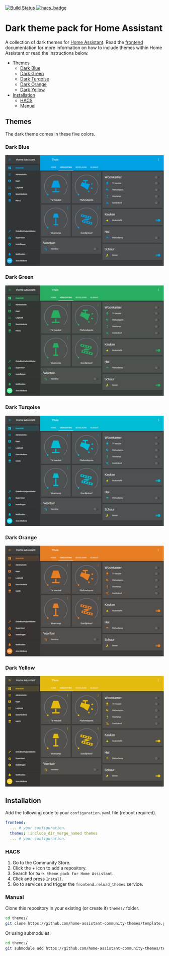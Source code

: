 [![Build Status](https://www.travis-ci.org/awolkers/home-assistant-themes.svg?branch=master)](https://www.travis-ci.org/awolkers/home-assistant-themes)
[![hacs_badge](https://img.shields.io/badge/HACS-Custom-orange.svg)](https://github.com/custom-components/hacs)

# Dark theme pack for Home Assistant
A collection of dark themes for [Home Assistant](https://www.home-assistant.io/). Read the [frontend](https://www.home-assistant.io/components/frontend/) documentation for more information on how to include themes within Home Assistant or read the instructions below.

* [Themes](#themes)
    * [Dark Blue](#dark-blue)
    * [Dark Green](#dark-green)
    * [Dark Turqoise](#dark-turqoise)
    * [Dark Orange](#dark-orange)
    * [Dark Yellow](#dark-yellow)
* [Installation](#installation)
    * [HACS](#hacs)
    * [Manual](#manual)

## Themes
The dark theme comes in these five colors.

### Dark Blue
![alt text](https://raw.githubusercontent.com/awolkers/home-assistant-themes/master/docs/dark_blue.png)

### Dark Green
![alt text](https://raw.githubusercontent.com/awolkers/home-assistant-themes/master/docs/dark_green.png)

### Dark Turqoise
![alt text](https://raw.githubusercontent.com/awolkers/home-assistant-themes/master/docs/dark_turqoise.png)

### Dark Orange
![alt text](https://raw.githubusercontent.com/awolkers/home-assistant-themes/master/docs/dark_orange.png)

### Dark Yellow
![alt text](https://raw.githubusercontent.com/awolkers/home-assistant-themes/master/docs/dark_yellow.png)

## Installation

Add the following code to your `configuration.yaml` file (reboot required).

```yaml
frontend:
  ... # your configuration.
  themes: !include_dir_merge_named themes
  ... # your configuration.
```

### HACS

1. Go to the Community Store.
2. Click the + icon to add a repository.
3. Search for `Dark theme pack for Home Assistant`.
4. Click and press `Install`.
5. Go to services and trigger the `frontend.reload_themes` service.

### Manual

Clone this repository in your existing (or create it) `themes/` folder.

```bash
cd themes/
git clone https://github.com/home-assistant-community-themes/template.git
```

Or using submodules:

```bash
cd themes/
git submodule add https://github.com/home-assistant-community-themes/template.git
```
